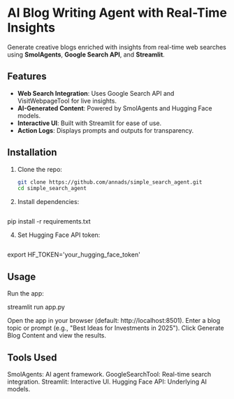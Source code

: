 # AI Blog Writing Agent with Real-Time Insights

Generate creative blogs enriched with insights from real-time web searches using **SmolAgents**, **Google Search API**, and **Streamlit**.

## Features
- **Web Search Integration**: Uses Google Search API and VisitWebpageTool for live insights.
- **AI-Generated Content**: Powered by SmolAgents and Hugging Face models.
- **Interactive UI**: Built with Streamlit for ease of use.
- **Action Logs**: Displays prompts and outputs for transparency.

## Installation
1. Clone the repo:
   ```bash
   git clone https://github.com/annads/simple_search_agent.git
   cd simple_search_agent

2. Install dependencies:
   ```bash
pip install -r requirements.txt

4. Set Hugging Face API token:
   ```bash
export HF_TOKEN='your_hugging_face_token'

## Usage
Run the app:

streamlit run app.py

Open the app in your browser (default: http://localhost:8501).
Enter a blog topic or prompt (e.g., "Best Ideas for Investments in 2025").
Click Generate Blog Content and view the results.

## Tools Used
SmolAgents: AI agent framework.
GoogleSearchTool: Real-time search integration.
Streamlit: Interactive UI.
Hugging Face API: Underlying AI models.
